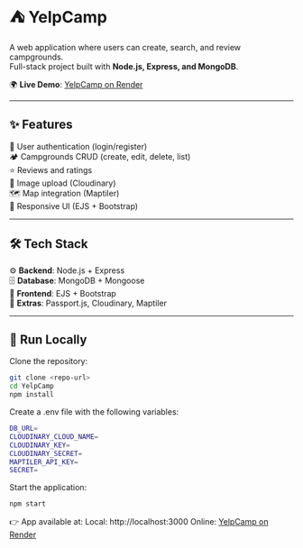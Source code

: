 # ⛺ YelpCamp  

A web application where users can create, search, and review campgrounds.  
Full-stack project built with **Node.js, Express, and MongoDB**.  

🌍 **Live Demo**: [YelpCamp on Render](https://yelpcamp-a5ff.onrender.com/)  

---

## ✨ Features  

🔑 User authentication (login/register)  
🏕️ Campgrounds CRUD (create, edit, delete, list)  
⭐ Reviews and ratings  
📸 Image upload (Cloudinary)  
🗺️ Map integration (Maptiler)  
📱 Responsive UI (EJS + Bootstrap)  

---

## 🛠️ Tech Stack  

⚙️ **Backend**: Node.js + Express  
🗄️ **Database**: MongoDB + Mongoose  
🎨 **Frontend**: EJS + Bootstrap  
🧩 **Extras**: Passport.js, Cloudinary, Maptiler  

---

## 🚀 Run Locally  

Clone the repository:  
```bash
git clone <repo-url>
cd YelpCamp
npm install
```
Create a .env file with the following variables:
```bash
DB_URL=
CLOUDINARY_CLOUD_NAME=
CLOUDINARY_KEY=
CLOUDINARY_SECRET=
MAPTILER_API_KEY=
SECRET=
```
Start the application:
```bash
npm start
```

👉 App available at:
Local: http://localhost:3000
Online: [YelpCamp on Render](https://yelpcamp-a5ff.onrender.com/) 

